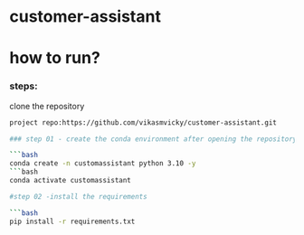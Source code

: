 # customer-assistant
# how to run?
### steps:

clone the repository

```bash
project repo:https://github.com/vikasmvicky/customer-assistant.git

### step 01 - create the conda environment after opening the repository

```bash
conda create -n customassistant python 3.10 -y
```bash
conda activate customassistant

#step 02 -install the requirements

```bash
pip install -r requirements.txt
```